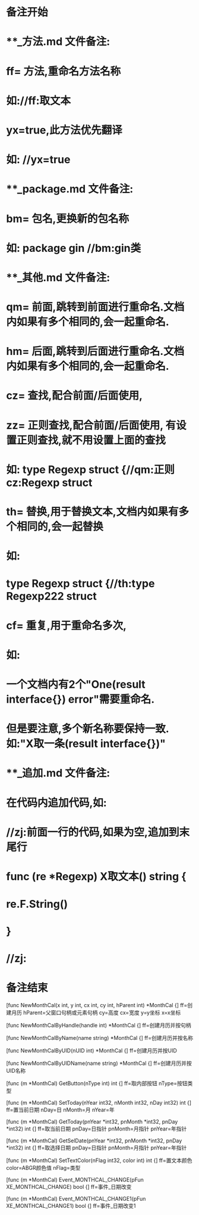 # 备注开始
# **_方法.md 文件备注:
# ff= 方法,重命名方法名称
# 如://ff:取文本
#
# yx=true,此方法优先翻译
# 如: //yx=true

# **_package.md 文件备注:
# bm= 包名,更换新的包名称 
# 如: package gin //bm:gin类

# **_其他.md 文件备注:
# qm= 前面,跳转到前面进行重命名.文档内如果有多个相同的,会一起重命名.
# hm= 后面,跳转到后面进行重命名.文档内如果有多个相同的,会一起重命名.
# cz= 查找,配合前面/后面使用,
# zz= 正则查找,配合前面/后面使用, 有设置正则查找,就不用设置上面的查找
# 如: type Regexp struct {//qm:正则 cz:Regexp struct
#
# th= 替换,用于替换文本,文档内如果有多个相同的,会一起替换
# 如:
# type Regexp struct {//th:type Regexp222 struct
#
# cf= 重复,用于重命名多次,
# 如: 
# 一个文档内有2个"One(result interface{}) error"需要重命名.
# 但是要注意,多个新名称要保持一致. 如:"X取一条(result interface{})"

# **_追加.md 文件备注:
# 在代码内追加代码,如:
# //zj:前面一行的代码,如果为空,追加到末尾行
# func (re *Regexp) X取文本() string { 
# re.F.String()
# }
# //zj:
# 备注结束

[func NewMonthCal(x int, y int, cx int, cy int, hParent int) *MonthCal {]
ff=创建月历
hParent=父窗口句柄或元素句柄
cy=高度
cx=宽度
y=y坐标
x=x坐标

[func NewMonthCalByHandle(handle int) *MonthCal {]
ff=创建月历并按句柄

[func NewMonthCalByName(name string) *MonthCal {]
ff=创建月历并按名称

[func NewMonthCalByUID(nUID int) *MonthCal {]
ff=创建月历并按UID

[func NewMonthCalByUIDName(name string) *MonthCal {]
ff=创建月历并按UID名称

[func (m *MonthCal) GetButton(nType int) int {]
ff=取内部按钮
nType=按钮类型

[func (m *MonthCal) SetToday(nYear int32, nMonth int32, nDay int32) int {]
ff=置当前日期
nDay=日
nMonth=月
nYear=年

[func (m *MonthCal) GetToday(pnYear *int32, pnMonth *int32, pnDay *int32) int {]
ff=取当前日期
pnDay=日指针
pnMonth=月指针
pnYear=年指针

[func (m *MonthCal) GetSelDate(pnYear *int32, pnMonth *int32, pnDay *int32) int {]
ff=取选择日期
pnDay=日指针
pnMonth=月指针
pnYear=年指针

[func (m *MonthCal) SetTextColor(nFlag int32, color int) int {]
ff=置文本颜色
color=ABGR颜色值
nFlag=类型

[func (m *MonthCal) Event_MONTHCAL_CHANGE(pFun XE_MONTHCAL_CHANGE) bool {]
ff=事件_日期改变

[func (m *MonthCal) Event_MONTHCAL_CHANGE1(pFun XE_MONTHCAL_CHANGE1) bool {]
ff=事件_日期改变1
